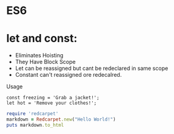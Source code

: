 # ES6

# let and const:
- Eliminates Hoisting 
- They Have Block Scope
- Let can be reassigned but cant be redeclared in same scope
- Constant can't reassigned ore redecalred.

Usage
```
const freezing = 'Grab a jacket!';
let hot = 'Remove your clothes!';
```



```ruby
require 'redcarpet'
markdown = Redcarpet.new("Hello World!")
puts markdown.to_html
```
